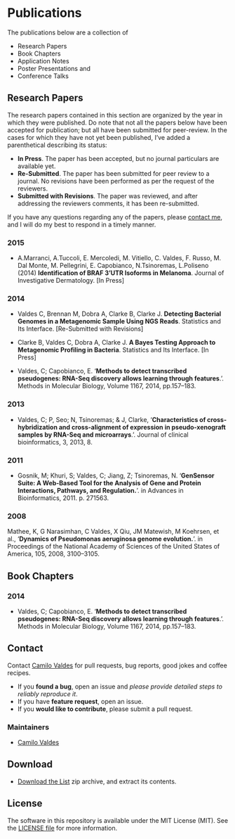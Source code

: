 Publications
============

The publications below are a collection of 

- Research Papers
- Book Chapters
- Application Notes
- Poster Presentations and 
- Conference Talks



## Research Papers

The research papers contained in this section are organized by the year in which they were published.  Do note that not all the papers below have been accepted for publication; but all have been submitted for peer-review.  In the cases for which they have not yet been published, I’ve added a parenthetical describing its status:

- **In Press**.  The paper has been accepted, but no journal particulars are available yet.
- **Re-Submitted**.  The paper has been submitted for peer review to a journal.  No revisions have been performed as per the request of the reviewers.
- **Submitted with Revisions**.  The paper was reviewed, and after addressing the reviewers comments, it has been re-submitted.

If you have any questions regarding any of the papers, please [contact me](mailto:cvaldes3@miami.edu), and I will do my best to respond in a timely manner.

### 2015

- A.Marranci, A.Tuccoli, E. Mercoledi, M. Vitiello, C. Valdes, F. Russo, M. Dal Monte, M. Pellegrini, E. Capobianco, N.Tsinoremas, L.Poliseno (2014) **Identification of BRAF 3’UTR Isoforms in Melanoma**. Journal of Investigative Dermatology. [In Press]


### 2014

- Valdes C, Brennan M, Dobra A, Clarke B, Clarke J.  **Detecting Bacterial Genomes in a Metagenomic Sample Using NGS Reads**.  Statistics and Its Interface. [Re-Submitted with Revisions]

- Clarke B, Valdes C, Dobra A, Clarke J. **A Bayes Testing Approach to Metagenomic Profiling in Bacteria**.  Statistics and Its Interface. [In Press]

- Valdes, C; Capobianco, E. ‘**Methods to detect transcribed pseudogenes: RNA-Seq discovery allows learning through features**.’. Methods in Molecular Biology, Volume 1167, 2014, pp.157–183.

### 2013

- Valdes, C; P, Seo; N, Tsinoremas; & J, Clarke, ‘**Characteristics of cross-hybridization and cross-alignment of expression in pseudo-xenograft samples by RNA-Seq and microarrays**.’. Journal of clinical bioinformatics, 3, 2013, 8.

### 2011

- Gosnik, M; Khuri, S; Valdes, C; Jiang, Z; Tsinoremas, N. ‘**GenSensor Suite: A Web-Based Tool for the Analysis of Gene and Protein Interactions, Pathways, and Regulation.**’. in Advances in Bioinformatics, 2011. p. 271563.


### 2008

Mathee, K, G Narasimhan, C Valdes, X Qiu, JM Matewish, M Koehrsen, et al., ‘**Dynamics of Pseudomonas aeruginosa genome evolution.**’. in Proceedings of the National Academy of Sciences of the United States of America, 105, 2008, 3100–3105.


## Book Chapters

### 2014

- Valdes, C; Capobianco, E. ‘**Methods to detect transcribed pseudogenes: RNA-Seq discovery allows learning through features**.’. Methods in Molecular Biology, Volume 1167, 2014, pp.157–183.



## Contact

Contact [Camilo Valdes](mailto:cvaldes3@miami.edu) for pull requests, bug reports, good jokes and coffee recipes.

- If you **found a bug**, open an issue and _please provide detailed steps to reliably reproduce it_.
- If you have **feature request**, open an issue.
- If you **would like to contribute**, please submit a pull request.


### Maintainers

- [Camilo Valdes](mailto:cvaldes3@miami.edu)


## Download

- [Download the List](https://github.com/camilo-v/Publications/archive/master.zip) zip archive, and extract its contents.


## License

The software in this repository is available under the MIT License (MIT).  See the [LICENSE file](https://github.com/camilo-v/Publications/blob/master/LICENSE.md) for more information.
